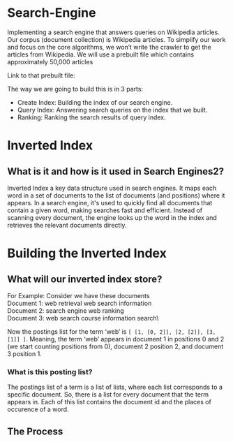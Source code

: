 # Search-Engine
Implementing a search engine that answers queries on Wikipedia articles.
Our corpus (document collection) is Wikipedia articles. 
To simplify our work and focus on the core algorithms, we won’t write the crawler to get the articles from Wikipedia. 
We will use a prebuilt file which contains approximately 50,000 articles

Link to that prebuilt file: []()

The way we are going to build this is in 3 parts:

- Create Index: Building the index of our search engine.
- Query Index: Answering search queries on the index that we built.
- Ranking: Ranking the search results of query index.

# Inverted Index

## What is it and how is it used in Search Engines2?

Inverted Index a key data structure used in search engines. 
It maps each word in a set of documents to the list of documents (and positions) where it appears. 
In a search engine, it's used to quickly find all documents that contain a given word, making searches fast and efficient. 
Instead of scanning every document, the engine looks up the word in the index and retrieves the relevant documents directly.

# Building the Inverted Index

## What will our inverted index store?

For Example: Consider we have these documents\
Document 1: web retrieval web search information\
Document 2: search engine web ranking\
Document 3: web search course information search\

Now the postings list for the term ‘web’ is `[ [1, [0, 2]], [2, [2]], [3, [1]] ]`. 
Meaning, the term ‘web’ appears in document 1 in positions 0 and 2 (we start counting positions from 0), document 2 position 2, and document 3 position 1.

### What is this posting list?

The postings list of a term is a list of lists, where each list corresponds to a specific document. 
So, there is a list for every document that the term appears in.
Each of this list contains the document id and the places of occurence of a word.

## The Process



